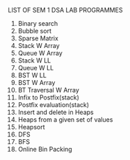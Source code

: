 LIST OF SEM 1 DSA LAB PROGRAMMES

1. Binary search
2. Bubble sort
3. Sparse Matrix
4. Stack W Array
5. Queue W Array
6. Stack W LL
7. Queue W LL
8. BST W LL
9. BST W Array 
10. BT Traversal W Array
11. Infix to Postfix(stack)
12. Postfix evaluation(stack)
13. Insert and delete in Heaps
14. Heaps from a given set of values
15. Heapsort
16. DFS
17. BFS
18. Online Bin Packing
